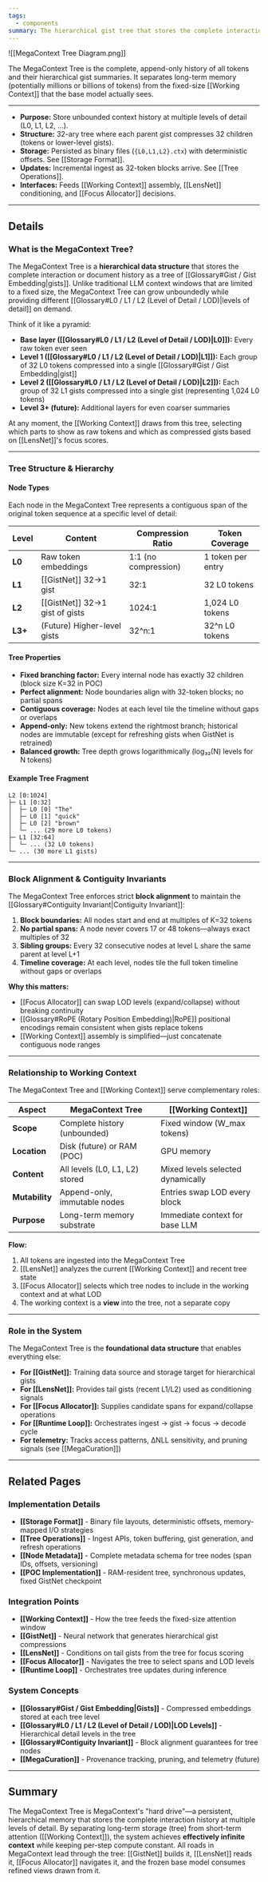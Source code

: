 ```yaml
---
tags:
  - components
summary: The hierarchical gist tree that stores the complete interaction history on disk, built incrementally through GistNet compression with block-aligned ingest and deterministic storage layout.
---
```

![[MegaContext Tree Diagram.png]]

The MegaContext Tree is the complete, append-only history of all tokens and their hierarchical gist summaries. It separates long-term memory (potentially millions or billions of tokens) from the fixed-size [[Working Context]] that the base model actually sees.

---

- **Purpose:** Store unbounded context history at multiple levels of detail (L0, L1, L2, …).
- **Structure:** 32-ary tree where each parent gist compresses 32 children (tokens or lower-level gists).
- **Storage:** Persisted as binary files (`{L0,L1,L2}.ctx`) with deterministic offsets. See [[Storage Format]].
- **Updates:** Incremental ingest as 32-token blocks arrive. See [[Tree Operations]].
- **Interfaces:** Feeds [[Working Context]] assembly, [[LensNet]] conditioning, and [[Focus Allocator]] decisions.

---
## Details

### What is the MegaContext Tree?

The MegaContext Tree is a **hierarchical data structure** that stores the complete interaction or document history as a tree of [[Glossary#Gist / Gist Embedding|gists]]. Unlike traditional LLM context windows that are limited to a fixed size, the MegaContext Tree can grow unboundedly while providing different [[Glossary#L0 / L1 / L2 (Level of Detail / LOD)|levels of detail]] on demand.

Think of it like a pyramid:
- **Base layer ([[Glossary#L0 / L1 / L2 (Level of Detail / LOD)|L0]]):** Every raw token ever seen
- **Level 1 ([[Glossary#L0 / L1 / L2 (Level of Detail / LOD)|L1]]):** Each group of 32 L0 tokens compressed into a single [[Glossary#Gist / Gist Embedding|gist]]
- **Level 2 ([[Glossary#L0 / L1 / L2 (Level of Detail / LOD)|L2]]):** Each group of 32 L1 gists compressed into a single gist (representing 1,024 L0 tokens)
- **Level 3+ (future):** Additional layers for even coarser summaries

At any moment, the [[Working Context]] draws from this tree, selecting which parts to show as raw tokens and which as compressed gists based on [[LensNet]]'s focus scores.

---

### Tree Structure & Hierarchy

#### Node Types

Each node in the MegaContext Tree represents a contiguous span of the original token sequence at a specific level of detail:

| Level | Content | Compression Ratio | Token Coverage |
|-------|---------|-------------------|----------------|
| **L0** | Raw token embeddings | 1:1 (no compression) | 1 token per entry |
| **L1** | [[GistNet]] 32→1 gist | 32:1 | 32 L0 tokens |
| **L2** | [[GistNet]] 32→1 gist of gists | 1024:1 | 1,024 L0 tokens |
| **L3+** | (Future) Higher-level gists | 32^n:1 | 32^n L0 tokens |

#### Tree Properties

- **Fixed branching factor:** Every internal node has exactly 32 children (block size K=32 in POC)
- **Perfect alignment:** Node boundaries align with 32-token blocks; no partial spans
- **Contiguous coverage:** Nodes at each level tile the timeline without gaps or overlaps
- **Append-only:** New tokens extend the rightmost branch; historical nodes are immutable (except for refreshing gists when GistNet is retrained)
- **Balanced growth:** Tree depth grows logarithmically (log₃₂(N) levels for N tokens)

#### Example Tree Fragment

```
L2 [0:1024]
├─ L1 [0:32]
│  ├─ L0 [0] "The"
│  ├─ L0 [1] "quick"
│  ├─ L0 [2] "brown"
│  └─ ... (29 more L0 tokens)
├─ L1 [32:64]
│  └─ ... (32 L0 tokens)
└─ ... (30 more L1 gists)
```

---

### Block Alignment & Contiguity Invariants

The MegaContext Tree enforces strict **block alignment** to maintain the [[Glossary#Contiguity Invariant|Contiguity Invariant]]:

1. **Block boundaries:** All nodes start and end at multiples of K=32 tokens
2. **No partial spans:** A node never covers 17 or 48 tokens—always exact multiples of 32
3. **Sibling groups:** Every 32 consecutive nodes at level L share the same parent at level L+1
4. **Timeline coverage:** At each level, nodes tile the full token timeline without gaps or overlaps

**Why this matters:**
- [[Focus Allocator]] can swap LOD levels (expand/collapse) without breaking continuity
- [[Glossary#RoPE (Rotary Position Embedding)|RoPE]] positional encodings remain consistent when gists replace tokens
- [[Working Context]] assembly is simplified—just concatenate contiguous node ranges

---

### Relationship to Working Context

The MegaContext Tree and [[Working Context]] serve complementary roles:

| Aspect | MegaContext Tree | [[Working Context]] |
|--------|------------------|---------------------|
| **Scope** | Complete history (unbounded) | Fixed window (W_max tokens) |
| **Location** | Disk (future) or RAM (POC) | GPU memory |
| **Content** | All levels (L0, L1, L2) stored | Mixed levels selected dynamically |
| **Mutability** | Append-only, immutable nodes | Entries swap LOD every block |
| **Purpose** | Long-term memory substrate | Immediate context for base LLM |

**Flow:**
1. All tokens are ingested into the MegaContext Tree
2. [[LensNet]] analyzes the current [[Working Context]] and recent tree state
3. [[Focus Allocator]] selects which tree nodes to include in the working context and at what LOD
4. The working context is a **view** into the tree, not a separate copy

---

### Role in the System

The MegaContext Tree is the **foundational data structure** that enables everything else:

- **For [[GistNet]]:** Training data source and storage target for hierarchical gists
- **For [[LensNet]]:** Provides tail gists (recent L1/L2) used as conditioning signals
- **For [[Focus Allocator]]:** Supplies candidate spans for expand/collapse operations
- **For [[Runtime Loop]]:** Orchestrates ingest → gist → focus → decode cycle
- **For telemetry:** Tracks access patterns, ΔNLL sensitivity, and pruning signals (see [[MegaCuration]])

---

## Related Pages

### Implementation Details
- **[[Storage Format]]** - Binary file layouts, deterministic offsets, memory-mapped I/O strategies
- **[[Tree Operations]]** - Ingest APIs, token buffering, gist generation, and refresh operations
- **[[Node Metadata]]** - Complete metadata schema for tree nodes (span IDs, offsets, versioning)
- **[[POC Implementation]]** - RAM-resident tree, synchronous updates, fixed GistNet checkpoint

### Integration Points
- **[[Working Context]]** - How the tree feeds the fixed-size attention window
- **[[GistNet]]** - Neural network that generates hierarchical gist compressions
- **[[LensNet]]** - Conditions on tail gists from the tree for focus scoring
- **[[Focus Allocator]]** - Navigates the tree to select spans and LOD levels
- **[[Runtime Loop]]** - Orchestrates tree updates during inference

### System Concepts
- **[[Glossary#Gist / Gist Embedding|Gists]]** - Compressed embeddings stored at each tree level
- **[[Glossary#L0 / L1 / L2 (Level of Detail / LOD)|LOD Levels]]** - Hierarchical detail levels in the tree
- **[[Glossary#Contiguity Invariant]]** - Block alignment guarantees for tree nodes
- **[[MegaCuration]]** - Provenance tracking, pruning, and telemetry (future)

---

## Summary

The MegaContext Tree is MegaContext's "hard drive"—a persistent, hierarchical memory that stores the complete interaction history at multiple levels of detail. By separating long-term storage (tree) from short-term attention ([[Working Context]]), the system achieves **effectively infinite context** while keeping per-step compute constant. All roads in MegaContext lead through the tree: [[GistNet]] builds it, [[LensNet]] reads it, [[Focus Allocator]] navigates it, and the frozen base model consumes refined views drawn from it.
